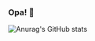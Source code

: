 ### Opa! 👋
![Anurag's GitHub stats](https://github-readme-stats.vercel.app/api?username=mateusrosa0901&show_icons=true&theme=dark&include_all_commits=true)
